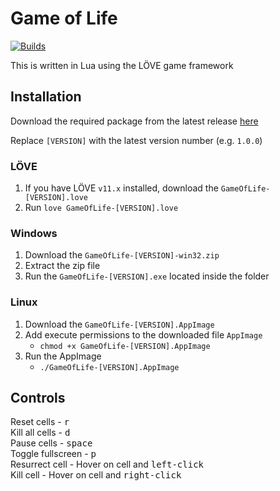 # Game of Life

[![Builds](https://github.com/kurtkerwinko/game-of-life/actions/workflows/builds.yml/badge.svg)](https://github.com/kurtkerwinko/game-of-life/actions/workflows/builds.yml)

This is written in Lua using the LÖVE game framework

## Installation

Download the required package from the latest release [here](https://github.com/kurtkerwinko/game-of-life/releases/latest)

Replace `[VERSION]` with the latest version number (e.g. `1.0.0`)

### LÖVE
1. If you have LÖVE `v11.x` installed, download the `GameOfLife-[VERSION].love`
2. Run `love GameOfLife-[VERSION].love`

### Windows
1. Download the `GameOfLife-[VERSION]-win32.zip`
2. Extract the zip file
3. Run the `GameOfLife-[VERSION].exe` located inside the folder

### Linux
1. Download the `GameOfLife-[VERSION].AppImage`
2. Add execute permissions to the downloaded file `AppImage`
    - `chmod +x GameOfLife-[VERSION].AppImage`
3. Run the AppImage
    - `./GameOfLife-[VERSION].AppImage`

## Controls
Reset cells - <kbd>r</kbd>  
Kill all cells - <kbd>d</kbd>  
Pause cells - <kbd>space</kbd>  
Toggle fullscreen - <kbd>p</kbd>  
Resurrect cell - Hover on cell and <kbd>left-click</kbd>  
Kill cell - Hover on cell and <kbd>right-click</kbd>
